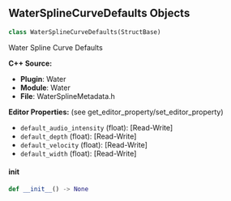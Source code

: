 ## WaterSplineCurveDefaults Objects

```python
class WaterSplineCurveDefaults(StructBase)
```

Water Spline Curve Defaults

**C++ Source:**

- **Plugin**: Water
- **Module**: Water
- **File**: WaterSplineMetadata.h

**Editor Properties:** (see get_editor_property/set_editor_property)

- ``default_audio_intensity`` (float):  [Read-Write]
- ``default_depth`` (float):  [Read-Write]
- ``default_velocity`` (float):  [Read-Write]
- ``default_width`` (float):  [Read-Write]

<a id="unreal.WaterSplineCurveDefaults.__init__"></a>

#### __init__

```python
def __init__() -> None
```

<a id="unreal.ComputeKernelPermutationSet"></a>